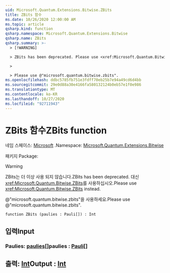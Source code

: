 ```yaml
---
uid: Microsoft.Quantum.Extensions.Bitwise.ZBits
title: ZBits 함수
ms.date: 10/26/2020 12:00:00 AM
ms.topic: article
qsharp.kind: function
qsharp.namespace: Microsoft.Quantum.Extensions.Bitwise
qsharp.name: ZBits
qsharp.summary: >-
  > [!WARNING]

  > ZBits has been deprecated. Please use <xref:Microsoft.Quantum.Bitwise.ZBits> instead.

  >

  > Please use @"microsoft.quantum.bitwise.zbits".
ms.openlocfilehash: ddbc5785fb751e3fdff70eb25b7e94a49cd6d4bb
ms.sourcegitcommit: 29e0d88a30e4166fa580132124b0eb57e1f0e986
ms.translationtype: MT
ms.contentlocale: ko-KR
ms.lasthandoff: 10/27/2020
ms.locfileid: "92711943"
---
```

# <a name="zbits-function"></a><span data-ttu-id="6056d-102">ZBits 함수</span><span class="sxs-lookup"><span data-stu-id="6056d-102">ZBits function</span></span>

<span data-ttu-id="6056d-103">네임 스페이스: [Microsoft](xref:Microsoft.Quantum.Extensions.Bitwise) .</span><span class="sxs-lookup"><span data-stu-id="6056d-103">Namespace: [Microsoft.Quantum.Extensions.Bitwise](xref:Microsoft.Quantum.Extensions.Bitwise)</span></span>

<span data-ttu-id="6056d-104">패키지 [](https://nuget.org/packages/)</span><span class="sxs-lookup"><span data-stu-id="6056d-104">Package: [](https://nuget.org/packages/)</span></span>


> [!WARNING]
> <span data-ttu-id="6056d-105">ZBits는 더 이상 사용 되지 않습니다.</span><span class="sxs-lookup"><span data-stu-id="6056d-105">ZBits has been deprecated.</span></span> <span data-ttu-id="6056d-106">대신 <xref:Microsoft.Quantum.Bitwise.ZBits>를 사용하십시오.</span><span class="sxs-lookup"><span data-stu-id="6056d-106">Please use <xref:Microsoft.Quantum.Bitwise.ZBits> instead.</span></span>
>
> <span data-ttu-id="6056d-107">@"microsoft.quantum.bitwise.zbits"을 사용하세요.</span><span class="sxs-lookup"><span data-stu-id="6056d-107">Please use @"microsoft.quantum.bitwise.zbits".</span></span>



```qsharp
function ZBits (paulies : Pauli[]) : Int
```


## <a name="input"></a><span data-ttu-id="6056d-108">입력</span><span class="sxs-lookup"><span data-stu-id="6056d-108">Input</span></span>

### <a name="paulies--pauli"></a><span data-ttu-id="6056d-109">Paulies: [paulies](xref:microsoft.quantum.lang-ref.pauli)[]</span><span class="sxs-lookup"><span data-stu-id="6056d-109">paulies : [Pauli](xref:microsoft.quantum.lang-ref.pauli)[]</span></span>





## <a name="output--int"></a><span data-ttu-id="6056d-110">출력: [Int](xref:microsoft.quantum.lang-ref.int)</span><span class="sxs-lookup"><span data-stu-id="6056d-110">Output : [Int](xref:microsoft.quantum.lang-ref.int)</span></span>

